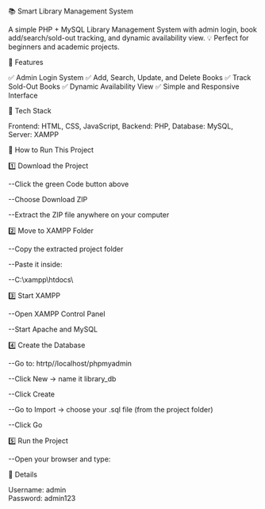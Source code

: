 📚 Smart Library Management System

A simple PHP + MySQL Library Management System with admin login, book add/search/sold-out tracking, and dynamic availability view.
💡 Perfect for beginners and academic projects.

🚀 Features

✅ Admin Login System
✅ Add, Search, Update, and Delete Books
✅ Track Sold-Out Books
✅ Dynamic Availability View
✅ Simple and Responsive Interface

🧠 Tech Stack

Frontend: HTML, CSS, JavaScript, Backend: PHP, Database: MySQL, Server: XAMPP


🧾 How to Run This Project

1️⃣ Download the Project

--Click the green Code button above

--Choose Download ZIP

--Extract the ZIP file anywhere on your computer

2️⃣ Move to XAMPP Folder

--Copy the extracted project folder

--Paste it inside:

--C:\xampp\htdocs\

3️⃣ Start XAMPP

--Open XAMPP Control Panel

--Start Apache and MySQL

4️⃣ Create the Database

--Go to: htrtp//localhost/phpmyadmin

--Click New → name it library_db

--Click Create

--Go to Import → choose your .sql file (from the project folder)

--Click Go

5️⃣ Run the Project

--Open your browser and type:


🔐 Details

Username: admin  
Password: admin123

